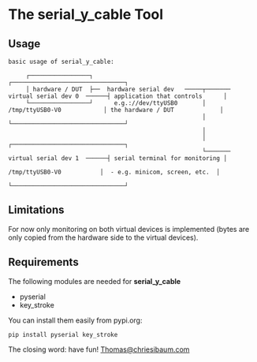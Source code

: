 # The serial_y_cable Tool

## Usage
```
basic usage of serial_y_cable:

     ┌─────────────────┐                                                                     ┌────────────────────────────────┐
     │ hardware / DUT  ├──  hardware serial dev   ─────┬───────  virtual serial dev 0  ──────┤ application that controls      │
     └─────────────────┘      e.g.://dev/ttyUSB0       │          /tmp/ttyUSB0-V0            │ the hardware / DUT             │
                                                       │                                     └────────────────────────────────┘
                                                       │
                                                       │                                     ┌────────────────────────────────┐
                                                       └───────  virtual serial dev 1  ──────┤ serial terminal for monitoring │
                                                                   /tmp/ttyUSB0-V0           │  - e.g. minicom, screen, etc.  │
                                                                                             └────────────────────────────────┘

```


## Limitations

For now only monitoring on both virtual devices is implemented (bytes are only copied from the hardware side to the virtual devices).


## Requirements

The following modules are needed for **serial_y_cable**
- pyserial
- key_stroke

You can install them easily from pypi.org:
```
pip install pyserial key_stroke
```



The closing word:
have fun!
Thomas@chriesibaum.com
